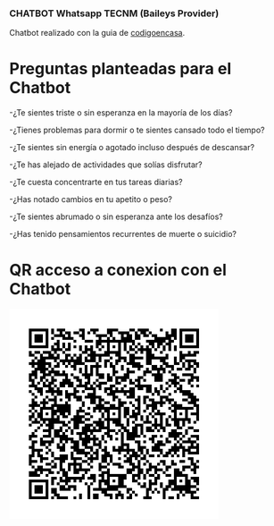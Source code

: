 ### CHATBOT Whatsapp TECNM (Baileys Provider)

Chatbot realizado con la guia de  [codigoencasa](https://app.codigoencasa.com/courses/curso-chatbot-whatsapp).


# Preguntas planteadas para el Chatbot

  -¿Te sientes triste o sin esperanza en la mayoría de los días?

  -¿Tienes problemas para dormir o te sientes cansado todo el tiempo?

  -¿Te sientes sin energía o agotado incluso después de descansar?

  -¿Te has alejado de actividades que solías disfrutar?

  -¿Te cuesta concentrarte en tus tareas diarias?

  -¿Has notado cambios en tu apetito o peso?

  -¿Te sientes abrumado o sin esperanza ante los desafíos?

  -¿Has tenido pensamientos recurrentes de muerte o suicidio?


# QR acceso a conexion con el Chatbot

![Image text](https://github.com/jlianacastillo/chatbot-/blob/main/base-baileys-memory/bot.qr.png)
